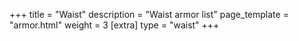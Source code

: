 +++
title = "Waist"
description = "Waist armor list"
page_template = "armor.html"
weight = 3
[extra]
type = "waist"
+++
